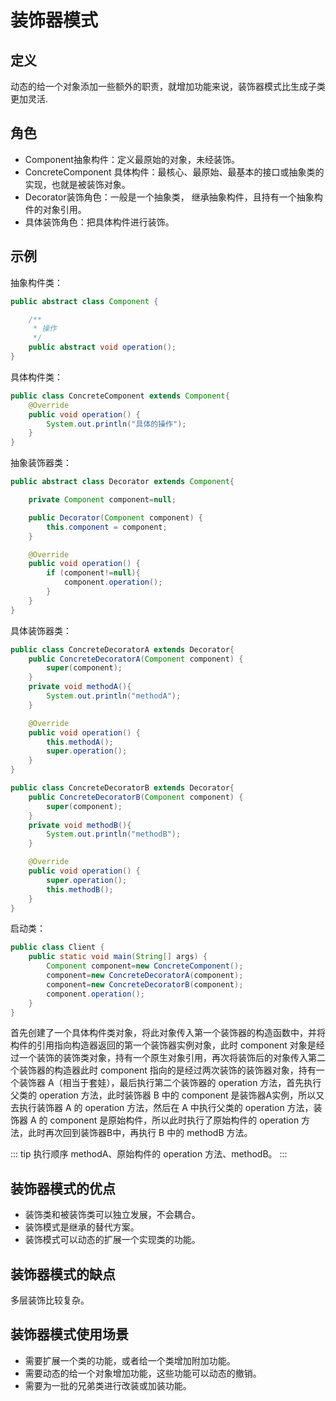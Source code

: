 # 装饰器模式

## 定义

动态的给一个对象添加一些额外的职责，就增加功能来说，装饰器模式比生成子类更加灵活.

## 角色

- Component抽象构件：定义最原始的对象，未经装饰。
- ConcreteComponent 具体构件：最核心、最原始、最基本的接口或抽象类的实现，也就是被装饰对象。
- Decorator装饰角色：一般是一个抽象类， 继承抽象构件，且持有一个抽象构件的对象引用。
- 具体装饰角色：把具体构件进行装饰。

## 示例

抽象构件类：

```java
public abstract class Component {

    /**
     * 操作
     */
    public abstract void operation();
}
```

具体构件类：

```java
public class ConcreteComponent extends Component{
    @Override
    public void operation() {
        System.out.println("具体的操作");
    }
}
```

抽象装饰器类：

```java
public abstract class Decorator extends Component{

    private Component component=null;

    public Decorator(Component component) {
        this.component = component;
    }

    @Override
    public void operation() {
        if (component!=null){
            component.operation();
        }
    }
}
```

具体装饰器类：

```java
public class ConcreteDecoratorA extends Decorator{
    public ConcreteDecoratorA(Component component) {
        super(component);
    }
    private void methodA(){
        System.out.println("methodA");
    }

    @Override
    public void operation() {
        this.methodA();
        super.operation();
    }
}
```

```java
public class ConcreteDecoratorB extends Decorator{
    public ConcreteDecoratorB(Component component) {
        super(component);
    }
    private void methodB(){
        System.out.println("methodB");
    }

    @Override
    public void operation() {
        super.operation();
        this.methodB();
    }
}
```

启动类：

```java
public class Client {
    public static void main(String[] args) {
        Component component=new ConcreteComponent();
        component=new ConcreteDecoratorA(component);
        component=new ConcreteDecoratorB(component);
        component.operation();
    }
}
```

首先创建了一个具体构件类对象，将此对象传入第一个装饰器的构造函数中，并将构件的引用指向构造器返回的第一个装饰器实例对象，此时 component 对象是经过一个装饰的装饰类对象，持有一个原生对象引用，再次将装饰后的对象传入第二个装饰器的构造器此时 component 指向的是经过两次装饰的装饰器对象，持有一个装饰器 A（相当于套娃），最后执行第二个装饰器的 operation 方法，首先执行父类的 operation 方法，此时装饰器 B 中的 component 是装饰器A实例，所以又去执行装饰器 A 的 operation 方法，然后在 A 中执行父类的 operation 方法，装饰器 A 的 component 是原始构件，所以此时执行了原始构件的 operation 方法，此时再次回到装饰器B中，再执行 B 中的 methodB 方法。

::: tip 执行顺序
methodA、原始构件的 operation 方法、methodB。
:::

## 装饰器模式的优点

- 装饰类和被装饰类可以独立发展，不会耦合。
- 装饰模式是继承的替代方案。
- 装饰模式可以动态的扩展一个实现类的功能。

## 装饰器模式的缺点

多层装饰比较复杂。

## 装饰器模式使用场景

- 需要扩展一个类的功能，或者给一个类增加附加功能。
- 需要动态的给一个对象增加功能，这些功能可以动态的撤销。
- 需要为一批的兄弟类进行改装或加装功能。
